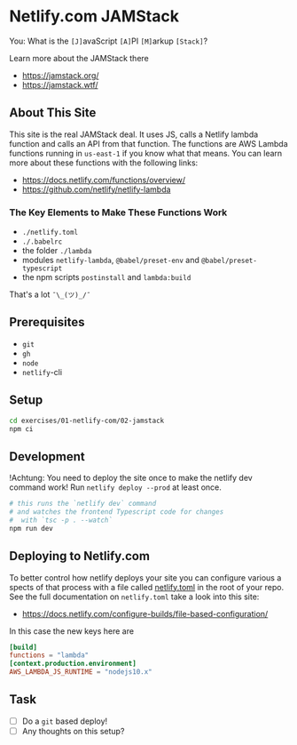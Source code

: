 # Netlify.com JAMStack

You: What is the `[J]`avaScript `[A]`PI `[M]`arkup `[Stack]`?  

Learn more about the JAMStack there 

- https://jamstack.org/
- https://jamstack.wtf/

## About This Site

This site is the real JAMStack deal. It uses JS, calls a Netlify lambda function and calls an API from that function. The functions are AWS Lambda functions running in `us-east-1` if you know what that means. You can learn more about these functions with the following links:

- https://docs.netlify.com/functions/overview/
- https://github.com/netlify/netlify-lambda

### The Key Elements to Make These Functions Work

- `./netlify.toml`
- `./.babelrc`
- the folder `./lambda`
- modules `netlify-lambda`, `@babel/preset-env` and `@babel/preset-typescript`
- the npm scripts `postinstall` and `lambda:build`

That's a lot `¯\_(ツ)_/¯`

## Prerequisites

- `git`
- `gh`
- `node`
- `netlify`-cli

## Setup

```bash
cd exercises/01-netlify-com/02-jamstack
npm ci
```

## Development

!Achtung: You need to deploy the site once to make the netlify dev command work! Run `netlify deploy --prod` at least once.  



```bash
# this runs the `netlify dev` command
# and watches the frontend Typescript code for changes
#  with `tsc -p . --watch`
npm run dev
```

## Deploying to Netlify.com

To better control how netlify deploys your site you can configure various a spects of that process with a file called [netlify.toml](./netlify.toml) in  the root of your repo. See the full documentation on `netlify.toml` take a  look into this site:

- https://docs.netlify.com/configure-builds/file-based-configuration/

In this case the new keys here are 

```toml
[build]
functions = "lambda"
[context.production.environment]
AWS_LAMBDA_JS_RUNTIME = "nodejs10.x"
```

 ## Task

- [ ] Do a `git` based deploy!
- [ ] Any thoughts on this setup?
